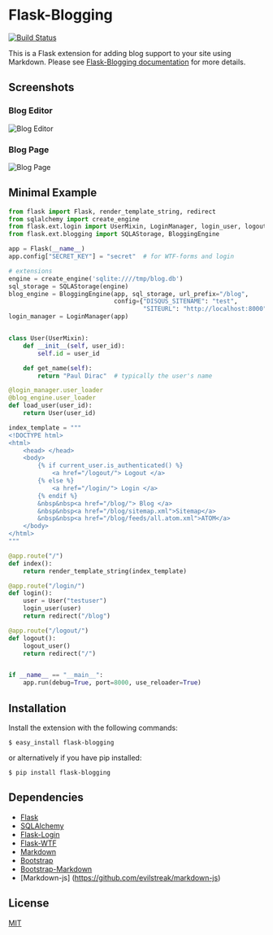 # Flask-Blogging
[![Build Status](https://travis-ci.org/gouthambs/Flask-Blogging.svg?branch=master)](https://travis-ci.org/gouthambs/Flask-Blogging)


This is a Flask extension for adding blog support to your site using Markdown.
Please see
[Flask-Blogging documentation](http://flask-blogging.readthedocs.org/en/latest/)
for more details.

## Screenshots
### Blog Editor
![Blog Editor](/docs/_static/blog_editor.png "Blog Editor")

### Blog Page
![Blog Page](/docs/_static/blog_page.png "Blog Page")

## Minimal Example

```python
from flask import Flask, render_template_string, redirect
from sqlalchemy import create_engine
from flask.ext.login import UserMixin, LoginManager, login_user, logout_user
from flask.ext.blogging import SQLAStorage, BloggingEngine

app = Flask(__name__)
app.config["SECRET_KEY"] = "secret"  # for WTF-forms and login

# extensions
engine = create_engine('sqlite:////tmp/blog.db')
sql_storage = SQLAStorage(engine)
blog_engine = BloggingEngine(app, sql_storage, url_prefix="/blog",
                             config={"DISQUS_SITENAME": "test",
                                     "SITEURL": "http://localhost:8000"})
login_manager = LoginManager(app)


class User(UserMixin):
    def __init__(self, user_id):
        self.id = user_id

    def get_name(self):
        return "Paul Dirac"  # typically the user's name

@login_manager.user_loader
@blog_engine.user_loader
def load_user(user_id):
    return User(user_id)

index_template = """
<!DOCTYPE html>
<html>
    <head> </head>
    <body>
        {% if current_user.is_authenticated() %}
            <a href="/logout/"> Logout </a>
        {% else %}
            <a href="/login/"> Login </a>
        {% endif %}
        &nbsp&nbsp<a href="/blog/"> Blog </a>
        &nbsp&nbsp<a href="/blog/sitemap.xml">Sitemap</a>
        &nbsp&nbsp<a href="/blog/feeds/all.atom.xml">ATOM</a>
    </body>
</html>
"""

@app.route("/")
def index():
    return render_template_string(index_template)

@app.route("/login/")
def login():
    user = User("testuser")
    login_user(user)
    return redirect("/blog")

@app.route("/logout/")
def logout():
    logout_user()
    return redirect("/")


if __name__ == "__main__":
    app.run(debug=True, port=8000, use_reloader=True)
```

## Installation
Install the extension with the following commands:

    $ easy_install flask-blogging
    
or alternatively if you have pip installed:

    $ pip install flask-blogging
    

## Dependencies

- [Flask](https://github.com/mitsuhiko/flask)
- [SQLAlchemy](https://github.com/zzzeek/sqlalchemy)
- [Flask-Login](https://github.com/maxcountryman/flask-login)
- [Flask-WTF](https://github.com/lepture/flask-wtf)
- [Markdown](https://pythonhosted.org/Markdown/)
- [Bootstrap](http://getbootstrap.com/)
- [Bootstrap-Markdown](https://github.com/toopay/bootstrap-markdown)
- [Markdown-js] (https://github.com/evilstreak/markdown-js)

## License

[MIT](/LICENSE)

